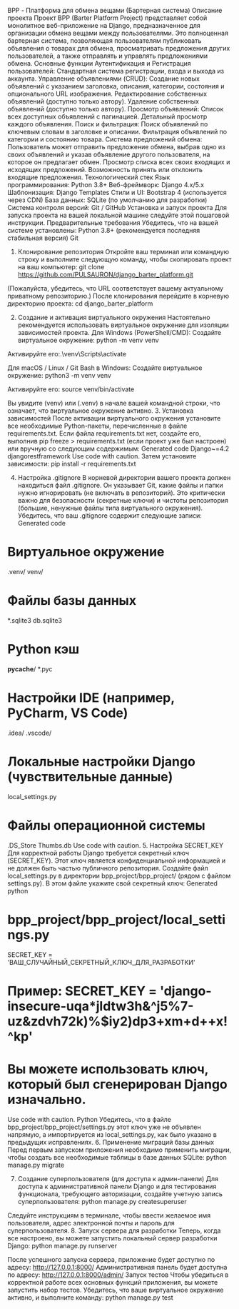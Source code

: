 BPP - Платформа для обмена вещами (Бартерная система)
Описание проекта
Проект BPP (Barter Platform Project) представляет собой монолитное веб-приложение на Django, предназначенное для организации обмена вещами между пользователями. Это полноценная бартерная система, позволяющая пользователям публиковать объявления о товарах для обмена, просматривать предложения других пользователей, а также отправлять и управлять предложениями обмена.
Основные функции
Аутентификация и Регистрация пользователей: Стандартная система регистрации, входа и выхода из аккаунта.
Управление объявлениями (CRUD):
Создание новых объявлений с указанием заголовка, описания, категории, состояния и опционального URL изображения.
Редактирование собственных объявлений (доступно только автору).
Удаление собственных объявлений (доступно только автору).
Просмотр объявлений:
Список всех доступных объявлений с пагинацией.
Детальный просмотр каждого объявления.
Поиск и фильтрация:
Поиск объявлений по ключевым словам в заголовке и описании.
Фильтрация объявлений по категории и состоянию товара.
Система предложений обмена:
Пользователь может отправить предложение обмена, выбрав одно из своих объявлений и указав объявление другого пользователя, на которое он предлагает обмен.
Просмотр списка всех своих входящих и исходящих предложений.
Возможность принять или отклонить входящие предложения.
Технологический стек
Язык программирования: Python 3.8+
Веб-фреймворк: Django 4.x/5.x
Шаблонизация: Django Templates
Стили и UI: Bootstrap 4 (используется через CDN)
База данных: SQLite (по умолчанию для разработки)
Система контроля версий: Git / GitHub
Установка и запуск проекта
Для запуска проекта на вашей локальной машине следуйте этой пошаговой инструкции.
Предварительные требования
Убедитесь, что на вашей системе установлены:
Python 3.8+ (рекомендуется последняя стабильная версия)
Git
1. Клонирование репозитория
Откройте ваш терминал или командную строку и выполните следующую команду, чтобы скопировать проект на ваш компьютер:
git clone https://github.com/PULSAURON/django_barter_platform.git

(Пожалуйста, убедитесь, что URL соответствует вашему актуальному приватному репозиторию.)
После клонирования перейдите в корневую директорию проекта:
cd django_barter_platform

2. Создание и активация виртуального окружения
Настоятельно рекомендуется использовать виртуальное окружение для изоляции зависимостей проекта.
Для Windows (PowerShell/CMD):
Создайте виртуальное окружение:
python -m venv venv

Активируйте его:.\venv\Scripts\activate

Для macOS / Linux / Git Bash в Windows:
Создайте виртуальное окружение:
python3 -m venv venv

Активируйте его:
source venv/bin/activate

Вы увидите (venv) или (.venv) в начале вашей командной строки, что означает, что виртуальное окружение активно.
3. Установка зависимостей
После активации виртуального окружения установите все необходимые Python-пакеты, перечисленные в файле requirements.txt. Если файла requirements.txt нет, создайте его, выполнив pip freeze > requirements.txt (если проект уже был настроен) или вручную со следующим содержимым:
Generated code
Django~=4.2
djangorestframework
Use code with caution.
Затем установите зависимости:
pip install -r requirements.txt

4. Настройка .gitignore
В корневой директории вашего проекта должен находиться файл .gitignore. Он указывает Git, какие файлы и папки нужно игнорировать (не включать в репозиторий). Это критически важно для безопасности (секретные ключи) и чистоты репозитория (большие, ненужные файлы типа виртуального окружения).
Убедитесь, что ваш .gitignore содержит следующие записи:
Generated code
# Виртуальное окружение
.venv/
venv/

# Файлы базы данных
*.sqlite3
db.sqlite3

# Python кэш
__pycache__/
*.pyc

# Настройки IDE (например, PyCharm, VS Code)
.idea/
.vscode/

# Локальные настройки Django (чувствительные данные)
local_settings.py

# Файлы операционной системы
.DS_Store
Thumbs.db
Use code with caution.
5. Настройка SECRET_KEY
Для корректной работы Django требуется секретный ключ (SECRET_KEY). Этот ключ является конфиденциальной информацией и не должен быть частью публичного репозитория.
Создайте файл local_settings.py в директории bpp_project/bpp_project/ (рядом с файлом settings.py). В этом файле укажите свой секретный ключ:
Generated python
# bpp_project/bpp_project/local_settings.py

SECRET_KEY = 'ВАШ_СЛУЧАЙНЫЙ_СЕКРЕТНЫЙ_КЛЮЧ_ДЛЯ_РАЗРАБОТКИ'
# Пример: SECRET_KEY = 'django-insecure-uqa*jldtw3h&^j5%7-uz&zdvh72k)%$iy2)dp3+xm+d++x!^kp'
# Вы можете использовать ключ, который был сгенерирован Django изначально.
Use code with caution.
Python
Убедитесь, что в файле bpp_project/bpp_project/settings.py этот ключ уже не объявлен напрямую, а импортируется из local_settings.py, как было указано в предыдущих исправлениях.
6. Применение миграций базы данных
Перед первым запуском приложения необходимо применить миграции, чтобы создать все необходимые таблицы в базе данных SQLite:
python manage.py migrate

7. Создание суперпользователя (для доступа к админ-панели)
Для доступа к административной панели Django и для тестирования функционала, требующего авторизации, создайте учетную запись суперпользователя:
python manage.py createsuperuser

Следуйте инструкциям в терминале, чтобы ввести желаемое имя пользователя, адрес электронной почты и пароль для суперпользователя.
8. Запуск сервера для разработки
Теперь, когда все настроено, вы можете запустить локальный сервер разработки Django:
python manage.py runserver

После успешного запуска сервера, приложение будет доступно по адресу:
http://127.0.0.1:8000/
Административная панель будет доступна по адресу:
http://127.0.0.1:8000/admin/
Запуск тестов
Чтобы убедиться в корректной работе всех основных функций приложения, вы можете запустить набор тестов. Убедитесь, что ваше виртуальное окружение активно, и выполните команду:
python manage.py test